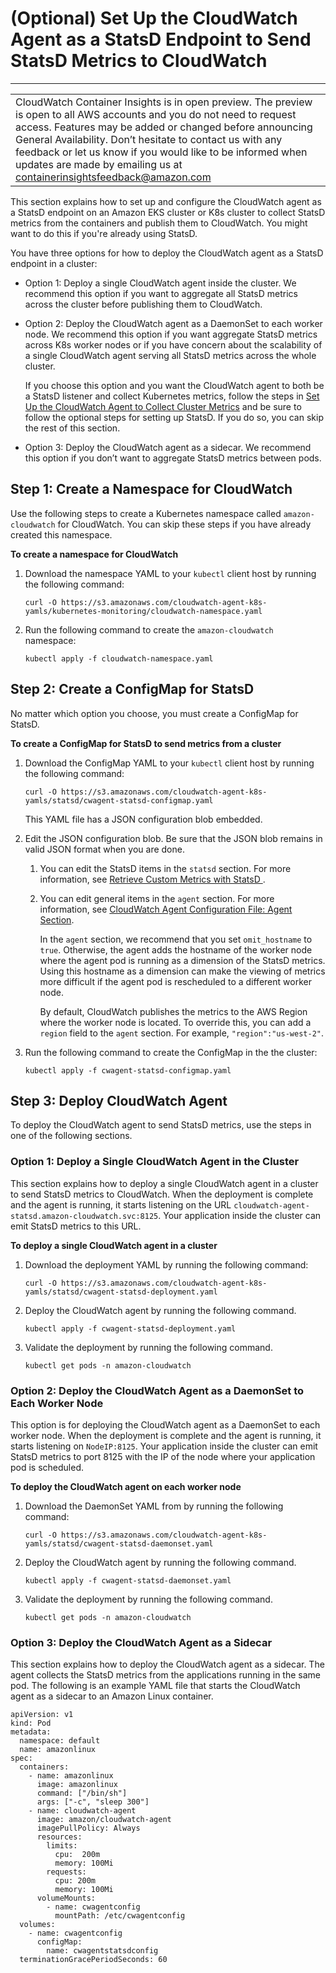 # \(Optional\) Set Up the CloudWatch Agent as a StatsD Endpoint to Send StatsD Metrics to CloudWatch<a name="Container-Insights-setup-StatsD"></a>


****  

|  | 
| --- |
| CloudWatch Container Insights is in open preview\. The preview is open to all AWS accounts and you do not need to request access\. Features may be added or changed before announcing General Availability\. Don’t hesitate to contact us with any feedback or let us know if you would like to be informed when updates are made by emailing us at [containerinsightsfeedback@amazon\.com](mailto:containerinsightsfeedback@amazon.com) | 

This section explains how to set up and configure the CloudWatch agent as a StatsD endpoint on an Amazon EKS cluster or K8s cluster to collect StatsD metrics from the containers and publish them to CloudWatch\. You might want to do this if you're already using StatsD\.

You have three options for how to deploy the CloudWatch agent as a StatsD endpoint in a cluster:
+ Option 1: Deploy a single CloudWatch agent inside the cluster\. We recommend this option if you want to aggregate all StatsD metrics across the cluster before publishing them to CloudWatch\.
+ Option 2: Deploy the CloudWatch agent as a DaemonSet to each worker node\. We recommend this option if you want aggregate StatsD metrics across K8s worker nodes or if you have concern about the scalability of a single CloudWatch agent serving all StatsD metrics across the whole cluster\.

  If you choose this option and you want the CloudWatch agent to both be a StatsD listener and collect Kubernetes metrics, follow the steps in [Set Up the CloudWatch Agent to Collect Cluster Metrics](Container-Insights-setup-metrics.md) and be sure to follow the optional steps for setting up StatsD\. If you do so, you can skip the rest of this section\.
+ Option 3: Deploy the CloudWatch agent as a sidecar\. We recommend this option if you don’t want to aggregate StatsD metrics between pods\.

## Step 1: Create a Namespace for CloudWatch<a name="create-namespace-statsd"></a>

Use the following steps to create a Kubernetes namespace called `amazon-cloudwatch` for CloudWatch\. You can skip these steps if you have already created this namespace\.

**To create a namespace for CloudWatch**

1. Download the namespace YAML to your `kubectl` client host by running the following command:

   ```
   curl -O https://s3.amazonaws.com/cloudwatch-agent-k8s-yamls/kubernetes-monitoring/cloudwatch-namespace.yaml
   ```

1. Run the following command to create the `amazon-cloudwatch` namespace:

   ```
   kubectl apply -f cloudwatch-namespace.yaml
   ```

## Step 2: Create a ConfigMap for StatsD<a name="Container-Insights-setup-StatsD-ConfigMap"></a>

No matter which option you choose, you must create a ConfigMap for StatsD\.

**To create a ConfigMap for StatsD to send metrics from a cluster**

1. Download the ConfigMap YAML to your `kubectl` client host by running the following command:

   ```
   curl -O https://s3.amazonaws.com/cloudwatch-agent-k8s-yamls/statsd/cwagent-statsd-configmap.yaml
   ```

   This YAML file has a JSON configuration blob embedded\. 

1. Edit the JSON configuration blob\. Be sure that the JSON blob remains in valid JSON format when you are done\.

   1. You can edit the StatsD items in the `statsd` section\. For more information, see [Retrieve Custom Metrics with StatsD ](CloudWatch-Agent-custom-metrics-statsd.md)\.

   1. You can edit general items in the `agent` section\. For more information, see [ CloudWatch Agent Configuration File: Agent Section](CloudWatch-Agent-Configuration-File-Details.md#CloudWatch-Agent-Configuration-File-Agentsection)\.

      In the `agent` section, we recommend that you set `omit_hostname` to `true`\. Otherwise, the agent adds the hostname of the worker node where the agent pod is running as a dimension of the StatsD metrics\. Using this hostname as a dimension can make the viewing of metrics more difficult if the agent pod is rescheduled to a different worker node\.

      By default, CloudWatch publishes the metrics to the AWS Region where the worker node is located\. To override this, you can add a `region` field to the `agent` section\. For example, `"region":"us-west-2"`\.

1. Run the following command to create the ConfigMap in the the cluster:

   ```
   kubectl apply -f cwagent-statsd-configmap.yaml
   ```

## Step 3: Deploy CloudWatch Agent<a name="Container-Insights-setup-StatsD-Deploy"></a>

To deploy the CloudWatch agent to send StatsD metrics, use the steps in one of the following sections\.

### Option 1: Deploy a Single CloudWatch Agent in the Cluster<a name="Container-Insights-setup-StatsD-single"></a>

This section explains how to deploy a single CloudWatch agent in a cluster to send StatsD metrics to CloudWatch\. When the deployment is complete and the agent is running, it starts listening on the URL `cloudwatch-agent-statsd.amazon-cloudwatch.svc:8125`\. Your application inside the cluster can emit StatsD metrics to this URL\.

**To deploy a single CloudWatch agent in a cluster**

1. Download the deployment YAML by running the following command:

   ```
   curl -O https://s3.amazonaws.com/cloudwatch-agent-k8s-yamls/statsd/cwagent-statsd-deployment.yaml
   ```

1. Deploy the CloudWatch agent by running the following command\.

   ```
   kubectl apply -f cwagent-statsd-deployment.yaml
   ```

1. Validate the deployment by running the following command\.

   ```
   kubectl get pods -n amazon-cloudwatch
   ```

### Option 2: Deploy the CloudWatch Agent as a DaemonSet to Each Worker Node<a name="Container-Insights-setup-StatsD-each-worker"></a>

This option is for deploying the CloudWatch agent as a DaemonSet to each worker node\. When the deployment is complete and the agent is running, it starts listening on `NodeIP:8125`\. Your application inside the cluster can emit StatsD metrics to port 8125 with the IP of the node where your application pod is scheduled\.

**To deploy the CloudWatch agent on each worker node**

1. Download the DaemonSet YAML from by running the following command:

   ```
   curl -O https://s3.amazonaws.com/cloudwatch-agent-k8s-yamls/statsd/cwagent-statsd-daemonset.yaml
   ```

1. Deploy the CloudWatch agent by running the following command\.

   ```
   kubectl apply -f cwagent-statsd-daemonset.yaml
   ```

1. Validate the deployment by running the following command\.

   ```
   kubectl get pods -n amazon-cloudwatch
   ```

### Option 3: Deploy the CloudWatch Agent as a Sidecar<a name="Container-Insights-setup-StatsD-sidecar"></a>

This section explains how to deploy the CloudWatch agent as a sidecar\. The agent collects the StatsD metrics from the applications running in the same pod\. The following is an example YAML file that starts the CloudWatch agent as a sidecar to an Amazon Linux container\.

```
apiVersion: v1
kind: Pod
metadata:
  namespace: default
  name: amazonlinux
spec:
  containers:
    - name: amazonlinux
      image: amazonlinux
      command: ["/bin/sh"]
      args: ["-c", "sleep 300"]
    - name: cloudwatch-agent
      image: amazon/cloudwatch-agent
      imagePullPolicy: Always
      resources:
        limits:
          cpu:  200m
          memory: 100Mi
        requests:
          cpu: 200m
          memory: 100Mi
      volumeMounts:
        - name: cwagentconfig
          mountPath: /etc/cwagentconfig
  volumes:
    - name: cwagentconfig
      configMap:
        name: cwagentstatsdconfig
  terminationGracePeriodSeconds: 60
```